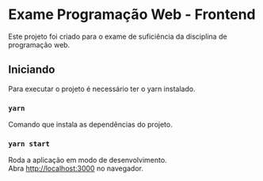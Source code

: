 # Exame Programação Web - Frontend

Este projeto foi criado para o exame de suficiência da disciplina de programação web.

## Iniciando

Para executar o projeto é necessário ter o yarn instalado.

### `yarn`

Comando que instala as dependências do projeto.

### `yarn start`

Roda a aplicação em modo de desenvolvimento.\
Abra [http://localhost:3000](http://localhost:3000) no navegador.
